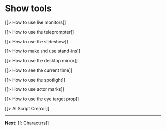 # Show tools

[[> How to use live monitors]]

[[> How to use the teleprompter]]

[[> How to use the slideshow]]

[[> How to make and use stand-ins]]

[[> How to use the desktop mirror]]

[[> How to see the current time]]

[[> How to use the spotlight]]

[[> How to use actor marks]]

[[> How to use the eye target prop]]

[[> AI Script Creator]]

---

**Next:** [[: Characters]]
